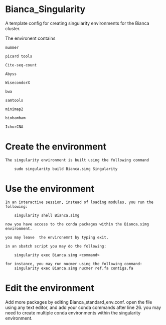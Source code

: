 # Bianca_Singularity
A template config for creating singularity environments for the Bianca cluster.

The environent contains 

	mummer

	picard tools

	Cite-seq-count

	Abyss

	WisecondorX

	bwa

	samtools

	minimap2

	biobambam

	IchorCNA


# Create the environment

	The singularity environment is built using the following command

		sudo singularity build Bianca.simg Singularity


# Use the environment

	In an interactive session, instead of loading modules, you run the  following:

		singularity shell Bianca.simg

	now you have access to the conda packages within the Bianca.simg environment.
	
	you may leave  the environemnt by typing exit.

    in an sbatch script you may do the following:

        singularity exec Bianca.simg <command>

    for instance, you may run nucmer using the following command:
        singularity exec Bianca.simg nucmer ref.fa contigs.fa


# Edit the  environment

Add more packages by editing Bianca_standard_env.conf. open the file using any text editor, and add your conda commands
after line 26. you may need to create multiple conda environments within the singularity environment.
